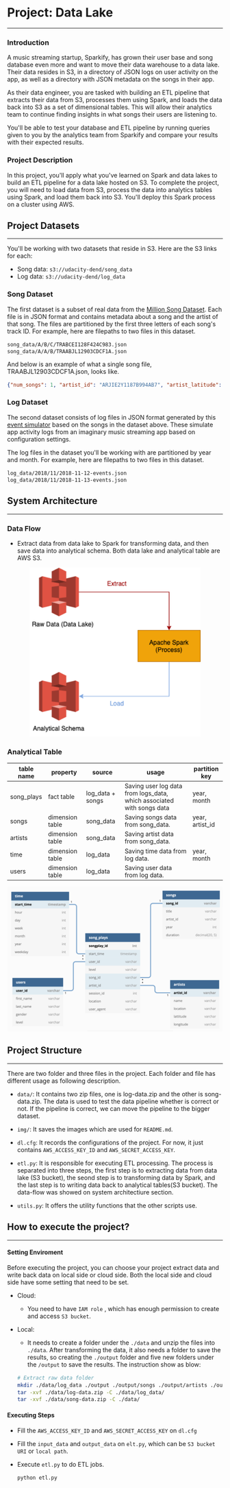 # Project: Data Lake

----

### Introduction

A music streaming startup, Sparkify, has grown their user base and song database even more and want to move their data warehouse to a data lake. Their data resides in S3, in a directory of JSON logs on user activity on the app, as well as a directory with JSON metadata on the songs in their app.

As their data engineer, you are tasked with building an ETL pipeline that extracts their data from S3, processes them using Spark, and loads the data back into S3 as a set of dimensional tables. This will allow their analytics team to continue finding insights in what songs their users are listening to.

You'll be able to test your database and ETL pipeline by running queries given to you by the analytics team from Sparkify and compare your results with their expected results.

### Project Description

In this project, you'll apply what you've learned on Spark and data lakes to build an ETL pipeline for a data lake hosted on S3. To complete the project, you will need to load data from S3, process the data into analytics tables using Spark, and load them back into S3. You'll deploy this Spark process on a cluster using AWS.

## Project Datasets
---

You'll be working with two datasets that reside in S3. Here are the S3 links for each:

- Song data: `s3://udacity-dend/song_data`
- Log data: `s3://udacity-dend/log_data`

### Song Dataset

The first dataset is a subset of real data from the [Million Song Dataset](https://labrosa.ee.columbia.edu/millionsong/). Each file is in JSON format and contains metadata about a song and the artist of that song. The files are partitioned by the first three letters of each song's track ID. For example, here are filepaths to two files in this dataset.

```
song_data/A/B/C/TRABCEI128F424C983.json
song_data/A/A/B/TRAABJL12903CDCF1A.json
```

And below is an example of what a single song file, TRAABJL12903CDCF1A.json, looks like.

```json
{"num_songs": 1, "artist_id": "ARJIE2Y1187B994AB7", "artist_latitude": null, "artist_longitude": null, "artist_location": "", "artist_name": "Line Renaud", "song_id": "SOUPIRU12A6D4FA1E1", "title": "Der Kleine Dompfaff", "duration": 152.92036, "year": 0}
```

### Log Dataset

The second dataset consists of log files in JSON format generated by this [event simulator](https://github.com/Interana/eventsim) based on the songs in the dataset above. These simulate app activity logs from an imaginary music streaming app based on configuration settings.

The log files in the dataset you'll be working with are partitioned by year and month. For example, here are filepaths to two files in this dataset.

```
log_data/2018/11/2018-11-12-events.json
log_data/2018/11/2018-11-13-events.json
```

## System Architecture

----

### Data Flow

- Extract data from data lake to Spark for transforming data, and then save data into analytical schema. Both data lake and analytical table are AWS S3.

<p align="center">
    <img src="img/udacity_data_lake_project.png" style="zoom:100%;" width="400"/>
</p>

### Analytical Table

| table name | property        | source           | usage                                                        | partition key   |
| ---------- | --------------- | ---------------- | ------------------------------------------------------------ | --------------- |
| song_plays | fact table      | log_data + songs | Saving user log data from logs_data, which associated with songs data | year, month     |
| songs      | dimension table | song_data        | Saving songs data from song_data.                            | year, artist_id |
| artists    | dimension table | song_data        | Saving artist data from song_data.                           |                 |
| time       | dimension table | log_data         | Saving time data from log data.                              | year, month     |
| users      | dimension table | log_data         | Saving user data from log data.                              |                 |

<p align="center">
    <img src="img/analytical_schema.png" style="zoom:50%;"/>
</p>

## Project Structure

----

There are two folder and three files in the project. Each folder and file has different usage as following description.

- `data/`: It contains two zip files, one is log-data.zip and the other is song-data.zip. The data is used to test the data pipeline whether is correct or not. If the pipeline is correct, we can move the pipeline to the bigger dataset.

- `img/`: It saves the images which are used for `README.md`.
- `dl.cfg`: It records the configurations of the project. For now, it just contains  `AWS_ACCESS_KEY_ID` and `AWS_SECRET_ACCESS_KEY`.
- `etl.py`: It is responsible for executing ETL processing. The process is separated into three steps, the first step is to extracting data from data lake (S3 bucket), the seond step is to transforming data by Spark, and the last step is to writing data back to analytical tables(S3 bucket). The data-flow was showed on system architectiure section.

- `utils.py`: It offers the utility functions that the other scripts use.

## How to execute the project?

----

#### Setting Enviroment

Before executing the project, you can choose your project extract data and write back data on local side or cloud side. Both the local side and cloud side have some setting that need to be set.

- Cloud:

  - You need to have `IAM role` , which has enough permission to create and access `S3 bucket`.

- Local:

  - It needs to create a folder under the `./data` and unzip the files into `./data`. After transforming the data, it also needs a folder to save the results, so creating the  `./output` folder and five new folders under the `/output` to save the results.  The instruction show as blow:

  ```bash
  # Extract raw data folder
  mkdir ./data/log_data ./output ./output/songs ./output/artists ./output/song_plays ./output/time ./output/users
  tar -xvf ./data/log-data.zip -C ./data/log_data/
  tar -xvf ./data/song-data.zip -C ./data/
  ```

#### Executing Steps

- Fill the `AWS_ACCESS_KEY_ID` and `AWS_SECRET_ACCESS_KEY` on `dl.cfg`

- Fill the `input_data` and `output_data` on `elt.py`, which can be `S3 bucket URI` or `local path`.

- Execute `etl.py` to do ETL jobs.

  ```bash
  python etl.py
  ```

  
